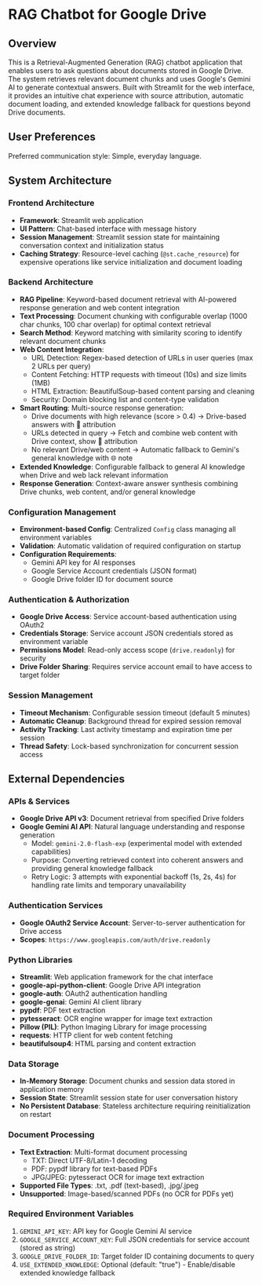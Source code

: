 # RAG Chatbot for Google Drive

## Overview

This is a Retrieval-Augmented Generation (RAG) chatbot application that enables users to ask questions about documents stored in Google Drive. The system retrieves relevant document chunks and uses Google's Gemini AI to generate contextual answers. Built with Streamlit for the web interface, it provides an intuitive chat experience with source attribution, automatic document loading, and extended knowledge fallback for questions beyond Drive documents.

## User Preferences

Preferred communication style: Simple, everyday language.

## System Architecture

### Frontend Architecture
- **Framework**: Streamlit web application
- **UI Pattern**: Chat-based interface with message history
- **Session Management**: Streamlit session state for maintaining conversation context and initialization status
- **Caching Strategy**: Resource-level caching (`@st.cache_resource`) for expensive operations like service initialization and document loading

### Backend Architecture
- **RAG Pipeline**: Keyword-based document retrieval with AI-powered response generation and web content integration
- **Text Processing**: Document chunking with configurable overlap (1000 char chunks, 100 char overlap) for optimal context retrieval
- **Search Method**: Keyword matching with similarity scoring to identify relevant document chunks
- **Web Content Integration**: 
  - URL Detection: Regex-based detection of URLs in user queries (max 2 URLs per query)
  - Content Fetching: HTTP requests with timeout (10s) and size limits (1MB)
  - HTML Extraction: BeautifulSoup-based content parsing and cleaning
  - Security: Domain blocking list and content-type validation
- **Smart Routing**: Multi-source response generation:
  - Drive documents with high relevance (score > 0.4) → Drive-based answers with 📄 attribution
  - URLs detected in query → Fetch and combine web content with Drive context, show 🔗 attribution
  - No relevant Drive/web content → Automatic fallback to Gemini's general knowledge with 🌐 note
- **Extended Knowledge**: Configurable fallback to general AI knowledge when Drive and web lack relevant information
- **Response Generation**: Context-aware answer synthesis combining Drive chunks, web content, and/or general knowledge

### Configuration Management
- **Environment-based Config**: Centralized `Config` class managing all environment variables
- **Validation**: Automatic validation of required configuration on startup
- **Configuration Requirements**:
  - Gemini API key for AI responses
  - Google Service Account credentials (JSON format)
  - Google Drive folder ID for document source

### Authentication & Authorization
- **Google Drive Access**: Service account-based authentication using OAuth2
- **Credentials Storage**: Service account JSON credentials stored as environment variable
- **Permissions Model**: Read-only access scope (`drive.readonly`) for security
- **Drive Folder Sharing**: Requires service account email to have access to target folder

### Session Management
- **Timeout Mechanism**: Configurable session timeout (default 5 minutes)
- **Automatic Cleanup**: Background thread for expired session removal
- **Activity Tracking**: Last activity timestamp and expiration time per session
- **Thread Safety**: Lock-based synchronization for concurrent session access

## External Dependencies

### APIs & Services
- **Google Drive API v3**: Document retrieval from specified Drive folders
- **Google Gemini AI API**: Natural language understanding and response generation
  - Model: `gemini-2.0-flash-exp` (experimental model with extended capabilities)
  - Purpose: Converting retrieved context into coherent answers and providing general knowledge fallback
  - Retry Logic: 3 attempts with exponential backoff (1s, 2s, 4s) for handling rate limits and temporary unavailability

### Authentication Services
- **Google OAuth2 Service Account**: Server-to-server authentication for Drive access
- **Scopes**: `https://www.googleapis.com/auth/drive.readonly`

### Python Libraries
- **Streamlit**: Web application framework for the chat interface
- **google-api-python-client**: Google Drive API integration
- **google-auth**: OAuth2 authentication handling
- **google-genai**: Gemini AI client library
- **pypdf**: PDF text extraction
- **pytesseract**: OCR engine wrapper for image text extraction
- **Pillow (PIL)**: Python Imaging Library for image processing
- **requests**: HTTP client for web content fetching
- **beautifulsoup4**: HTML parsing and content extraction

### Data Storage
- **In-Memory Storage**: Document chunks and session data stored in application memory
- **Session State**: Streamlit session state for user conversation history
- **No Persistent Database**: Stateless architecture requiring reinitialization on restart

### Document Processing
- **Text Extraction**: Multi-format document processing
  - TXT: Direct UTF-8/Latin-1 decoding
  - PDF: pypdf library for text-based PDFs
  - JPG/JPEG: pytesseract OCR for image text extraction
- **Supported File Types**: .txt, .pdf (text-based), .jpg/.jpeg
- **Unsupported**: Image-based/scanned PDFs (no OCR for PDFs yet)

### Required Environment Variables
1. `GEMINI_API_KEY`: API key for Google Gemini AI service
2. `GOOGLE_SERVICE_ACCOUNT_KEY`: Full JSON credentials for service account (stored as string)
3. `GOOGLE_DRIVE_FOLDER_ID`: Target folder ID containing documents to query
4. `USE_EXTENDED_KNOWLEDGE`: Optional (default: "true") - Enable/disable extended knowledge fallback